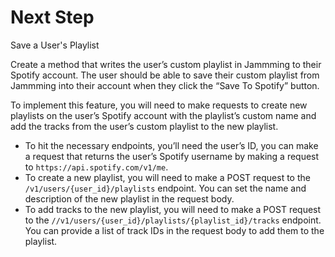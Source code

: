 # Next Step

Save a User's Playlist

Create a method that writes the user’s custom playlist in Jammming to their Spotify account. The user should be able to save their custom playlist from Jammming into their account when they click the “Save To Spotify” button.

To implement this feature, you will need to make requests to create new playlists on the user’s Spotify account with the playlist’s custom name and add the tracks from the user’s custom playlist to the new playlist.

- To hit the necessary endpoints, you’ll need the user’s ID, you can make a request that returns the user’s Spotify username by making a request to `https://api.spotify.com/v1/me`.
- To create a new playlist, you will need to make a POST request to the `/v1/users/{user_id}/playlists` endpoint. You can set the name and description of the new playlist in the request body.
- To add tracks to the new playlist, you will need to make a POST request to the `//v1/users/{user_id}/playlists/{playlist_id}/tracks` endpoint. You can provide a list of track IDs in the request body to add them to the playlist.
